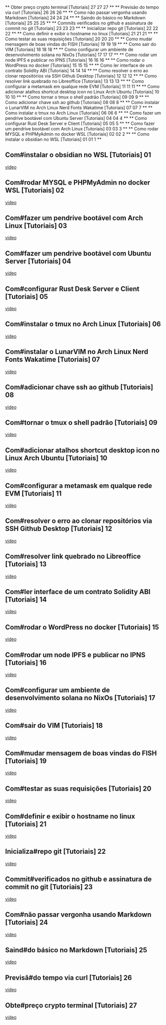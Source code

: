 **
Obter preço crypto terminal [Tutoriais] 27
27
27
**
**
Previsão do tempo via curl [Tutoriais] 26
26
26
**
**
Como não passar vergonha usando Markdown [Tutoriais] 24
24
24
**
**
Saindo do básico no Markdown [Tutoriais] 25
25
25
**
**
Commits verificados no github e assinatura de commit no git [Tutoriais] 23
23
23
**
**
Inicializar repo git [Tutoriais] 22
22
22
**
**
Como definir e exibir o hostname no linux [Tutoriais] 21
21
21
**
**
Como testar as suas requisições [Tutoriais] 20
20
20
**
**
Como mudar mensagem de boas vindas do FISH [Tutoriais] 19
19
19
**
**
Como sair do VIM [Tutoriais] 18
18
18
**
**
Como configurar um ambiente de desenvolvimento solana no NixOs [Tutoriais] 17
17
17
**
**
Como rodar um node IPFS e publicar no IPNS [Tutoriais] 16
16
16
**
**
Como rodar o WordPress no docker [Tutoriais] 15
15
15
**
**
Como ler interface de um contrato Solidity ABI [Tutoriais] 14
14
14
**
**
Como resolver o erro ao clonar repositórios via SSH Github Desktop [Tutoriais] 12
12
12
**
**
Como resolver link quebrado no Libreoffice [Tutoriais] 13
13
13
**
**
Como configurar a metamask em qualque rede EVM [Tutoriais] 11
11
11
**
**
Como adicionar atalhos shortcut desktop icon no Linux Arch Ubuntu [Tutoriais] 10
10
10
**
**
Como tornar o tmux o shell padrão [Tutoriais] 09
09
9
**
**
Como adicionar chave ssh ao github [Tutoriais] 08
08
8
**
**
Como instalar o LunarVIM no Arch Linux Nerd Fonts Wakatime [Tutoriais] 07
07
7
**
**
Como instalar o tmux no Arch Linux [Tutoriais] 06
06
6
**
**
Como fazer um pendrive bootável com Ubuntu Server [Tutoriais] 04
04
4
**
**
Como configurar Rust Desk Server e Client [Tutoriais] 05
05
5
**
**
Como fazer um pendrive bootável com Arch Linux [Tutoriais] 03
03
3
**
**
Como rodar MYSQL e PHPMyAdmin no docker WSL [Tutoriais] 02
02
2
**
**
Como instalar o obsidian no WSL [Tutoriais] 01
01
1
**
## Com#instalar o obsidian no WSL [Tutoriais] 01
[video](https://youtu.be/CF6243DTxow)
## Com#rodar MYSQL e PHPMyAdmin no docker WSL [Tutoriais] 02
[video](https://youtu.be/0cNTLBNqxq0)
## Com#fazer um pendrive bootável com Arch Linux [Tutoriais] 03
[video](https://youtu.be/KWXSyo_oOUA)
## Com#fazer um pendrive bootável com Ubuntu Server [Tutoriais] 04
[video](https://youtu.be/9EYw1ztNDsE)
## Com#configurar Rust Desk Server e Client [Tutoriais] 05
[video](https://youtu.be/j9HP5wTkQCE)
## Com#instalar o tmux no Arch Linux [Tutoriais] 06
[video](https://youtu.be/RbBznnpDLRY)
## Com#instalar o LunarVIM no Arch Linux Nerd Fonts Wakatime [Tutoriais] 07
[video](https://youtu.be/baAaqjlKVXc)
## Com#adicionar chave ssh ao github [Tutoriais] 08
[video](https://youtu.be/00HmXhgpSLg)
## Com#tornar o tmux o shell padrão [Tutoriais] 09
[video](https://youtu.be/FxLzbRTctKg)
## Com#adicionar atalhos shortcut desktop icon no Linux Arch Ubuntu [Tutoriais] 10
[video](https://youtu.be/jASm60MkOyU)
## Com#configurar a metamask em qualque rede EVM [Tutoriais] 11
[video](https://youtu.be/4jHzWPvjHw8)
## Com#resolver o erro ao clonar repositórios via SSH Github Desktop [Tutoriais] 12
[video](https://youtu.be/rKCl_M1Kq0I)
## Com#resolver link quebrado no Libreoffice [Tutoriais] 13
[video](https://youtu.be/AIrQPoYBIrg)
## Com#ler interface de um contrato Solidity ABI [Tutoriais] 14
[video](https://youtu.be/IklQIFm7MSc)
## Com#rodar o WordPress no docker [Tutoriais] 15
[video](https://youtu.be/VDmOIR7qGIo)
## Com#rodar um node IPFS e publicar no IPNS [Tutoriais] 16
[video](https://youtu.be/CAPFlpFgX1A)
## Com#configurar um ambiente de desenvolvimento solana no NixOs [Tutoriais] 17
[video](https://youtu.be/C2AlTGPtneM)
## Com#sair do VIM [Tutoriais] 18
[video](https://youtu.be/SKSWNHYFmgE)
## Com#mudar mensagem de boas vindas do FISH [Tutoriais] 19
[video](https://youtu.be/_Lw-ZGputWI)
## Com#testar as suas requisições [Tutoriais] 20
[video](https://youtu.be/GLgcPNCKIW8)
## Com#definir e exibir o hostname no linux [Tutoriais] 21
[video](https://youtu.be/OMOZ9GVycnM)
## Inicializa#repo git [Tutoriais] 22
[video](https://youtu.be/O4Ws6ahqlDE)
## Commit#verificados no github e assinatura de commit no git [Tutoriais] 23
[video](https://youtu.be/MttS_QwKFTA)
## Com#não passar vergonha usando Markdown [Tutoriais] 24
[video](https://youtu.be/49J2AXIarTM)
## Saind#do básico no Markdown [Tutoriais] 25
[video](https://youtu.be/6xSGZY1kfy8)
## Previsã#do tempo via curl [Tutoriais] 26
[video](https://youtu.be/UyQarrE0NQE)
## Obte#preço crypto terminal [Tutoriais] 27
[video](https://youtu.be/N2FyAqXU0kw)
